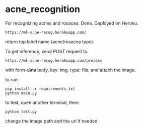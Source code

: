 # acne_recognition
For recognizing acnes and rosacea. Done. Deployed on Heroku.

```
https://ml-acne-recog.herokuapp.com/
```

return top label name (acne/rosacea type).

To get inference, send POST request to:

```
https://ml-acne-recog.herokuapp.com/process
```

with form-data body, key: img, type: file, and attach the image.

to run:
```
pip install -r requirements.txt
python main.py
```
to test, open another terminal, then:
```
python test.py
```
change the image path and the url if needed
